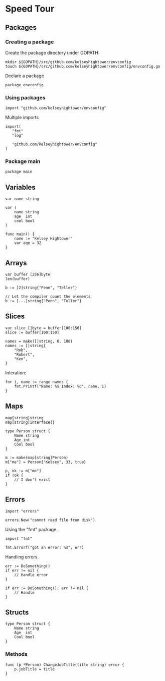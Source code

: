 # Speed Tour

## Packages

### Creating a package

Create the package directory under GOPATH:

    mkdir ${GOPATH}/src/github.com/kelseyhightower/envconfig
    touch ${GOPATH}/src/github.com/kelseyhightower/envconfig/envconfig.go

Declare a package

    package envconfig

### Using packages

    import "github.com/kelseyhightower/envconfig"

Multiple imports

    import(
       "fmt"
       "log"

       "github.com/kelseyhightower/envconfig"
    )

### Package main

    package main

## Variables

	var name string

	var (
		name string
		age  int
		cool bool
	)

	func main() {
		name := "Kelsey Hightower"
		var age = 32
	}

## Arrays

    var buffer [256]byte
    len(buffer)

    b := [2]string{"Penn", "Teller"}

	// Let the compiler count the elements
	b := [...]string{"Penn", "Teller"} 


## Slices

    var slice []byte = buffer[100:150]
    slice := buffer[100:150]

	names = make([]string, 0, 100)
	names := []string{
		"Rob",
		"Robert",
		"Ken",
	} 

Interation:

	for i, name := range names {
		fmt.Printf("Name: %s Index: %d", name, i) 
	}

## Maps

	map[string]string
	map[string]interface{}

	type Person struct {
		Name string
		Age int
		Cool bool
	}

	m := make(map[string]Person)
	m["me"] = Person{"Kelsey", 33, true}

	p, ok := m["me"]
	if !ok {
		// I don't exist
	}

## Errors

	import "errors"

	errors.New("cannot read file from disk")


Using the "fmt" package.


	import "fmt"

	fmt.Errorf("got an error: %s", err)


Handling errors.

	err := DoSomething()
	if err != nil {
		// Handle error
	}

	if err := DoSomething(); err != nil {
		// Handle
	}

## Structs

	type Person struct {
		Name string
		Age  int
		Cool bool
	}


### Methods

	func (p *Person) ChangeJobTitle(title string) error {
		p.jobTitle = title
	}

